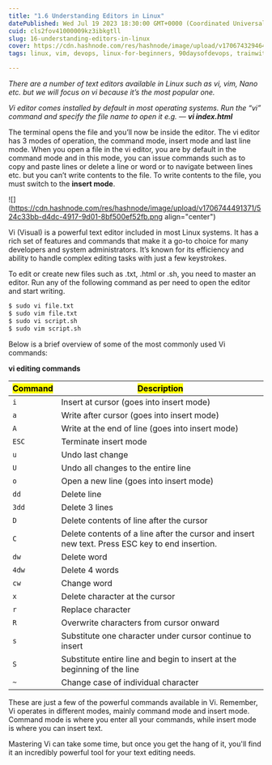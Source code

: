 ```yaml
---
title: "1.6 Understanding Editors in Linux"
datePublished: Wed Jul 19 2023 18:30:00 GMT+0000 (Coordinated Universal Time)
cuid: cls2fov41000009kz3ibkgtll
slug: 16-understanding-editors-in-linux
cover: https://cdn.hashnode.com/res/hashnode/image/upload/v1706743294648/f891bae9-4ac3-4402-93e2-c39659cd6b51.png
tags: linux, vim, devops, linux-for-beginners, 90daysofdevops, trainwithshubham

---
```


*There are a number of text editors available in Linux such as vi, vim, Nano etc. but we will focus on vi because it’s the most popular one.*

*Vi editor comes installed by default in most operating systems. Run the “vi” command and specify the file name to open it e.g. —* ***vi index.html***

The terminal opens the file and you’ll now be inside the editor. The vi editor has 3 modes of operation, the command mode, insert mode and last line mode. When you open a file in the vi editor, you are by default in the command mode and in this mode, you can issue commands such as to copy and paste lines or delete a line or word or to navigate between lines etc. but you can’t write contents to the file. To write contents to the file, you must switch to the **insert mode**.

![](https://cdn.hashnode.com/res/hashnode/image/upload/v1706744491371/524c33bb-d4dc-4917-9d01-8bf500ef52fb.png align="center")

Vi (Visual) is a powerful text editor included in most Linux systems. It has a rich set of features and commands that make it a go-to choice for many developers and system administrators. It’s known for its efficiency and ability to handle complex editing tasks with just a few keystrokes.

To edit or create new files such as .txt, .html or .sh, you need to master an editor. Run any of the following command as per need to open the editor and start writing.

```bash
$ sudo vi file.txt
$ sudo vim file.txt
$ sudo vi script.sh
$ sudo vim script.sh
```

Below is a brief overview of some of the most commonly used Vi commands:

**vi editing commands**

| **<mark>Command</mark>** | **<mark>Description</mark>** |
| --- | --- |
| `i` | Insert at cursor (goes into insert mode) |
| `a` | Write after cursor (goes into insert mode) |
| `A` | Write at the end of line (goes into insert mode) |
| `ESC` | Terminate insert mode |
| `u` | Undo last change |
| `U` | Undo all changes to the entire line |
| `o` | Open a new line (goes into insert mode) |
| `dd` | Delete line |
| `3dd` | Delete 3 lines |
| `D` | Delete contents of line after the cursor |
| `C` | Delete contents of a line after the cursor and insert new text. Press ESC key to end insertion. |
| `dw` | Delete word |
| `4dw` | Delete 4 words |
| `cw` | Change word |
| `x` | Delete character at the cursor |
| `r` | Replace character |
| `R` | Overwrite characters from cursor onward |
| `s` | Substitute one character under cursor continue to insert |
| `S` | Substitute entire line and begin to insert at the beginning of the line |
| `~` | Change case of individual character |

These are just a few of the powerful commands available in Vi. Remember, Vi operates in different modes, mainly command mode and insert mode. Command mode is where you enter all your commands, while insert mode is where you can insert text.

Mastering Vi can take some time, but once you get the hang of it, you'll find it an incredibly powerful tool for your text editing needs.